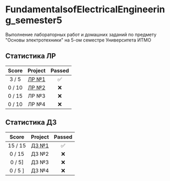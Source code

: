 # FundamentalsofElectricalEngineering_semester5
Выполнение лабораторных работ и домашних заданий по предмету "Основы электротехники" на 5-ом семестре Университета ИТМО

## Статистика ЛР

| Score   | Project                | Passed |
| :---:   | :---:                  | :---:  | 
| 3 / 5   | [ЛР №1](lab/lab1.pdf)  | ✅     |
| 0 / 10  | [ЛР №2](lab/lab1.pdf)  | ❌     |
| 0 / 15  | ЛР №3                  | ❌     |
| 0 / 10  | ЛР №4                  | ❌     |

## Статистика ДЗ

| Score   | Project                | Passed |
| :---:   | :---:                  | :---:  | 
| 15 / 15 | [ДЗ №1](hw/ДЗ_1.pdf)   | ✅     |
| 0 / 15  | ДЗ №2                  | ❌     |
| 0 / 5]  | ДЗ №3                  | ❌     |
| 0 / 5 ] | ДЗ №4                  | ❌     |
